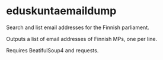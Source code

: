 # eduskuntaemaildump
Search and list email addresses for the Finnish parliament.

Outputs a list of email addresses of Finnish MPs, one per line.

Requires BeatifulSoup4 and requests.
